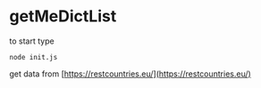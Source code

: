 # getMeDictList

to start type

```
node init.js
```

get data from [https://restcountries.eu/](https://restcountries.eu/)
